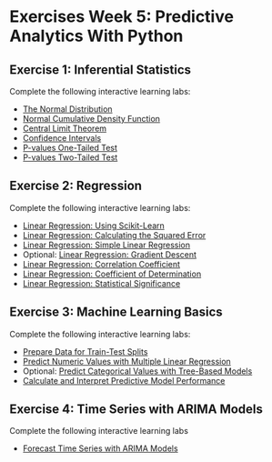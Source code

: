 # Exercises Week 5: Predictive Analytics With Python

## Exercise 1: Inferential Statistics
Complete the following interactive learning labs:

* [The Normal Distribution](https://learning.oreilly.com/scenarios/-/9781098111144)
* [Normal Cumulative Density Function](https://learning.oreilly.com/scenarios/-/9781098111151)
* [Central Limit Theorem](https://learning.oreilly.com/scenarios/-/9781098111168)
* [Confidence Intervals](https://learning.oreilly.com/scenarios/-/9781098111175)
* [P-values One-Tailed Test](https://learning.oreilly.com/scenarios/-/9781098111182)
* [P-values Two-Tailed Test](https://learning.oreilly.com/scenarios/-/9781098117030)

## Exercise 2: Regression
Complete the following interactive learning labs:
* [Linear Regression: Using Scikit-Learn](https://learning.oreilly.com/scenarios/-/9781098127732/)
* [Linear Regression: Calculating the Squared Error](https://learning.oreilly.com/scenarios/-/9781098127749/)
* [Linear Regression: Simple Linear Regression](https://learning.oreilly.com/scenarios/-/9781098127756)
* Optional: [Linear Regression: Gradient Descent](https://learning.oreilly.com/scenarios/-/9781098127770)  
* [Linear Regression: Correlation Coefficient](https://learning.oreilly.com/scenarios/-/9781098127879)
* [Linear Regression: Coefficient of Determination](https://learning.oreilly.com/scenarios/linear-regression-coefficient/9781098127893/)
* [Linear Regression: Statistical Significance](https://learning.oreilly.com/scenarios/-/9781098127886) 


## Exercise 3: Machine Learning Basics
Complete the following interactive learning labs:

* [Prepare Data for Train-Test Splits](https://learning.oreilly.com/scenarios/-/9781098121662/)
* [Predict Numeric Values with Multiple Linear Regression](https://learning.oreilly.com/scenarios/-/9781098121679/)
* Optional: [Predict Categorical Values with Tree-Based Models](https://learning.oreilly.com/scenarios/-/9781098121693/)
* [Calculate and Interpret Predictive Model Performance](https://learning.oreilly.com/scenarios/-/9781098121709/)


## Exercise 4: Time Series with ARIMA Models
Complete the following interactive learning labs
* [Forecast Time Series with ARIMA Models](https://learning.oreilly.com/scenarios/-/9781098121686/)
